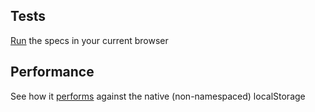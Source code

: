 
## Tests

[Run](spec/) the specs in your current browser


## Performance 

See how it [performs](http://jsperf.com/tote-vs-native-storage) against the native (non-namespaced) localStorage

